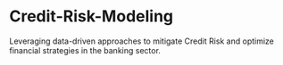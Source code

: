 # Credit-Risk-Modeling
 Leveraging data-driven approaches to mitigate Credit Risk and optimize financial strategies in the banking sector.
